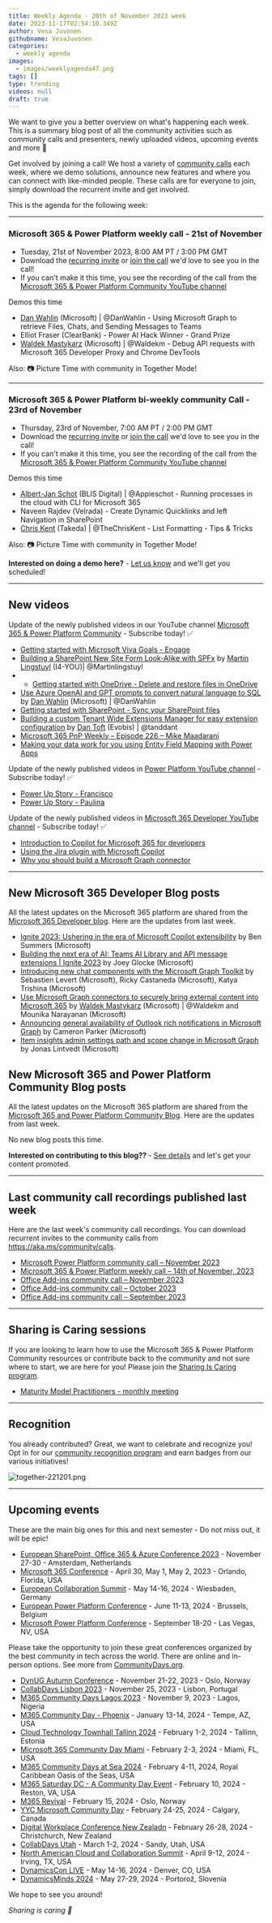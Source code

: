 ```yaml
---
title: Weekly Agenda - 20th of November 2023 week
date: 2023-11-17T02:54:10.349Z
author: Vesa Juvonen
githubname: VesaJuvonen
categories:
  - weekly agenda
images:
  - images/weeklyagenda47.png
tags: []
type: trending
videos: null
draft: true
---
```


We want to give you a better overview on what's happening each week. This is a summary blog post of all the community activities such as community calls and presenters, newly uploaded videos, upcoming events and more 🚀 

Get involved by joining a call! We host a variety of [community calls](https://aka.ms/community/calls) each week, where we demo solutions, announce new features and where you can connect with like-minded people. These calls are for everyone to join, simply download the recurrent invite and get involved.

This is the agenda for the following week:

---

### Microsoft 365 & Power Platform weekly call - 21st of November

* Tuesday, 21st of November 2023, 8:00 AM PT / 3:00 PM GMT
* Download the [recurring invite](https://aka.ms/m365-dev-call) or [join the call](https://aka.ms/m365-dev-call-join) we'd love to see you in the call!
* If you can't make it this time, you see the recording of the call from the [Microsoft 365 & Power Platform Community YouTube channel](https://www.youtube.com/playlist?list=PLR9nK3mnD-OUQOW86tT5dkCRQAVGY7DlH)

Demos this time

* [Dan Wahlin](https://twitter.com/DanWahlin) (Microsoft) | @DanWahlin - Using Microsoft Graph to retrieve Files, Chats, and Sending Messages to Teams
* Elliot Fraser (ClearBank) - Power AI Hack Winner - Grand Prize
* [Waldek Mastykarz](https://twitter.com/waldekm) (Microsoft) | @Waldekm - Debug API requests with Microsoft 365 Developer Proxy and Chrome DevTools

Also: 📷 Picture Time with community in Together Mode!

---

### Microsoft 365 & Power Platform bi-weekly community Call - 23rd of November

* Thursday, 23rd of November, 7:00 AM PT / 2:00 PM GMT
* Download the [recurring invite](https://aka.ms/spdev-sig-call) or [join the call](https://aka.ms/spdev-sig-call-join) we'd love to see you in the call!
* If you can't make it this time, you see the recording of the call from the [Microsoft 365 & Power Platform Community YouTube channel](https://www.youtube.com/watch?v=gAqUr9wa2_0&list=PLR9nK3mnD-OURfm5Ypu-wK52cxBv_gXCA)

Demos this time

* [Albert-Jan Schot](https://twitter.com/appieschot) (BLIS Digital) | @Appieschot - Running processes in the cloud with CLI for Microsoft 365
* Naveen Rajdev (Velrada) - Create Dynamic Quicklinks and left Navigation in SharePoint
* [Chris Kent](https://twitter.com/theChrisKent) (Takeda) | @TheChrisKent - List Formatting - Tips & Tricks

Also: 📷 Picture Time with community in Together Mode!

**Interested on doing a demo here?** - [Let us know](https://aka.ms/community/request/demo) and we'll get you scheduled!

---

## New videos 

Update of the newly published videos in our YouTube channel [Microsoft 365 & Power Platform Community](https://www.youtube.com/channel/UC_mKdhw-V6CeCM7gTo_Iy7w) - Subscribe today! ✅

* [Getting started with Microsoft Viva Goals - Engage](https://www.youtube.com/watch?v=YHhqTc2Ltis)
* [Building a SharePoint New Site Form Look-Alike with SPFx](https://www.youtube.com/watch?v=GOuCzp1ZpxE) by [Martin Lingstuyl](https://twitter.com/martinlingstuyl) (I4-YOU)| @Martinlingstuyl
* * [Getting started with OneDrive - Delete and restore files in OneDrive](https://www.youtube.com/watch?v=PycVGYUWKa4)
* [Use Azure OpenAI and GPT prompts to convert natural language to SQL](https://www.youtube.com/watch?v=LChXBuyCAeo) by [Dan Wahlin](https://twitter.com/DanWahlin) (Microsoft) | @DanWahlin
* [Getting started with SharePoint - Sync your SharePoint files](https://www.youtube.com/watch?v=hTv9moLWYFY)
* [Building a custom Tenant Wide Extensions Manager for easy extension configuration](https://www.youtube.com/watch?v=gOGFo9Stnho) by [Dan Toft](tanddant) (Evobis) | @tanddant
* [Microsoft 365 PnP Weekly – Episode 226 – Mike Maadarani](https://www.youtube.com/watch?v=AfzbmwTWoDE)
* [Making your data work for you using Entity Field Mapping with Power Apps](https://www.youtube.com/watch?v=Hy2PVIPCkxg)


Update of the newly published videos in [Power Platform YouTube channel](https://www.youtube.com/@mspowerplatform) - Subscribe today! ✅

* [Power Up Story - Francisco](https://www.youtube.com/watch?v=UecCChS669c)
* [Power Up Story - Paulina](https://www.youtube.com/watch?v=z4JZXQ760WE)


Update of the newly published videos in [Microsoft 365 Developer YouTube channel](https://www.youtube.com/@Microsoft365Developer) - Subscribe today! ✅

* [Introduction to Copilot for Microsoft 365 for developers](https://www.youtube.com/watch?v=2OftQrc7PPQ)
* [Using the Jira plugin with Microsoft Copilot](https://www.youtube.com/watch?v=-7GgPqCewc8)
* [Why you should build a Microsoft Graph connector](https://www.youtube.com/watch?v=sD1HQtEM4uI)

---

## New Microsoft 365 Developer Blog posts

All the latest updates on the Microsoft 365 platform are shared from the [Microsoft 365 Developer blog](https://devblogs.microsoft.com/microsoft365dev/). Here are the updates from last week.

* [Ignite 2023: Ushering in the era of Microsoft Copilot extensibility](https://devblogs.microsoft.com/microsoft365dev/ignite-2023-ushering-in-the-era-of-microsoft-copilot-extensibility/) by Ben Summers (Microsoft)
* [Building the next era of AI: Teams AI Library and API message extensions | Ignite 2023](https://devblogs.microsoft.com/microsoft365dev/building-the-next-era-of-ai-teams-ai-library-and-api-message-extensions-ignite-2023/) by Joey Glocke (Microsoft)
* [Introducing new chat components with the Microsoft Graph Toolkit](https://devblogs.microsoft.com/microsoft365dev/introducing-new-chat-components-with-the-microsoft-graph-toolkit/) by Sébastien Levert (Microsoft), Ricky Castaneda (Microsoft), Katya Trishina (Microsoft)
* [Use Microsoft Graph connectors to securely bring external content into Microsoft 365](https://devblogs.microsoft.com/microsoft365dev/use-microsoft-graph-connectors-to-securely-bring-external-content-into-microsoft-365/) by [Waldek Mastykarz](https://twitter.com/waldekm) (Microsoft) | @Waldekm and Mounika Narayanan (Microsoft)
* [Announcing general availability of Outlook rich notifications in Microsoft Graph](https://devblogs.microsoft.com/microsoft365dev/announcing-general-availability-of-outlook-rich-notifications-in-microsoft-graph/) by Cameron Parker (Microsoft)
* [Item insights admin settings path and scope change in Microsoft Graph](https://devblogs.microsoft.com/microsoft365dev/item-insights-admin-settings-path-and-scope-change-in-microsoft-graph/) by Jonas Lintvedt (Microsoft)



## New Microsoft 365 and Power Platform Community Blog posts

All the latest updates on the Microsoft 365 platform are shared from the [Microsoft 365 and Power Platform Community Blog](https://pnp.github.io/blog/). Here are the updates from last week.

No new blog posts this time. 


**Interested on contributing to this blog??** - [See details](https://pnp.github.io/blog/post/contribute-blog/) and let's get your content promoted.

---

## Last community call recordings published last week

Here are the last week's community call recordings. You can download recurrent invites to the community calls from https://aka.ms/community/calls.

* [Microsoft Power Platform community call – November 2023](https://www.youtube.com/watch?v=79eu6eWCPT0)
* [Microsoft 365 & Power Platform weekly call – 14th of November, 2023](https://www.youtube.com/watch?v=q9laezIULGs)
* [Office Add-ins community call – November 2023](https://www.youtube.com/watch?v=2LeK8X9RElU)
* [Office Add-ins community call – October 2023](https://www.youtube.com/watch?v=c3aLpz3VEb4)
* [Office Add-ins community call – September 2023](https://www.youtube.com/watch?v=XNykp7pLXgI)

---

## Sharing is Caring sessions

If you are looking to learn how to use the Microsoft 365 & Power Platform Community resources or contribute back to the community and not sure where to start, we are here for you! Please join the [Sharing Is Caring program](https://pnp.github.io/sharing-is-caring/).

* [Maturity Model Practitioners - monthly meeting](https://aka.ms/mm4m365/invite)

---

## Recognition

You already contributed? Great, we want to celebrate and recognize you! Opt in for our [community recognition program](https://pnp.github.io/recognitionprogram/) and earn badges from our various initiatives! 

![together-221201.png](images/community-recognization-program.png)

---

## Upcoming events

These are the main big ones for this and next semester - Do not miss out, it will be epic!

* [European SharePoint, Office 365 & Azure Conference 2023](https://www.sharepointeurope.com/) - November 27-30 - Amsterdam, Netherlands
* [Microsoft 365 Conference](https://m365conf.com/#!/) - April 30, May 1, May 2, 2023 - Orlando, Florida, USA
* [European Collaboration Summit](https://www.cloudsummit.eu/) - May 14-16, 2024 - Wiesbaden, Germany
* [European Power Platform Conference](https://www.sharepointeurope.com/european-power-platform-conference/) - June 11-13, 2024 - Brussels, Belgium
* [Microsoft Power Platform Conference](https://powerplatformconf.com/#!/) - September 18-20 - Las Vegas, NV, USA


Please take the opportunity to join these great conferences organized by the best community in tech across the world. There are online and in-person options. See more from [CommunityDays.org](https://www.communitydays.org/).


* [DynUG Autumn Conference](https://www.communitydays.org/event/2023-11-21/dynug-autumn-conference) - November 21-22, 2023 - Oslo, Norway
* [CollabDays Lisbon 2023](https://www.collabdays.org/2023-lisbon/) - November 25, 2023 - Lisbon, Portugal
* [M365 Community Days Lagos 2023](https://www.communitydays.org/event/2023-12-09/m365-community-days-lagos-2023) - November 9, 2023 - Lagos, Nigeria
* [M365 Community Day - Phoenix](https://www.communitydays.org/event/2024-01-13/m365-community-day-phoenix) - January 13-14, 2024 - Tempe, AZ, USA
* [Cloud Technology Townhall Tallinn 2024](https://www.communitydays.org/event/2024-02-01/cloud-technology-townhall-tallinn-2024) - February 1-2, 2024 - Tallinn, Estonia
* [Microsoft 365 Community Day Miami](https://www.communitydays.org/event/2024-02-02/microsoft-365-community-day-miami) - February 2-3, 2024 - Miami, FL, USA
* [M365 Community Days at Sea 2024](https://www.communitydays.org/event/2024-02-04/m365-community-days-at-sea-2024) - February 4-11, 2024, Royal Caribbean Oasis of the Seas, USA
* [M365 Saturday DC - A Community Day Event](https://www.communitydays.org/event/2024-02-10/m365-saturday-dc-a-community-day-event) - February 10, 2024 - Reston, VA, USA
* [M365 Revival](https://www.communitydays.org/event/2024-02-15/m365-revival) - February 15, 2024 - Oslo, Norway
* [YYC Microsoft Community Day](https://www.communitydays.org/event/2024-02-24/yyc-microsoft-community-day) - February 24-25, 2024 - Calgary, Canada
* [Digital Workplace Conference New Zealadn](https://www.communitydays.org/event/2024-02-27/digital-workplace-conference-new-zealand) - February 26-28, 2024 - Christchurch, New Zealand
* [CollabDays Utah](https://www.communitydays.org/event/2024-03-01/collabdays-utah) - March 1-2, 2024 - Sandy, Utah, USA
* [North American Cloud and Collaboration Summit](https://www.communitydays.org/event/2024-04-09/north-american-cloud-and-collaboration-summit) - April 9-12, 2024 - Irving, TX, USA
* [DynamicsCon LIVE](https://www.communitydays.org/event/2024-05-13/dynamicscon-live) - May 14-16, 2024 - Denver, CO, USA
* [DynamicsMinds 2024](https://www.communitydays.org/event/2024-05-27/dynamicsminds-2024) - May 27-29, 2024 - Portorož, Slovenia

We hope to see you around!

_Sharing is caring 🧡_
